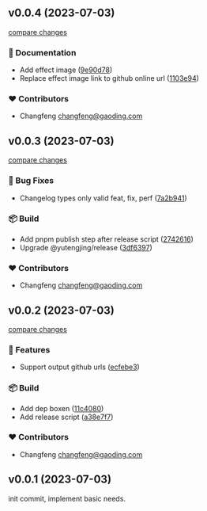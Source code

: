 ## v0.0.4 (2023-07-03)

[compare changes](https://github.com/tjx666/release/compare/v0.0.3...v0.0.4 '2023-07-03')

### 📖 Documentation

- Add effect image ([9e90d78](https://github.com/tjx666/release/commit/9e90d78))
- Replace effect image link to github online url ([1103e94](https://github.com/tjx666/release/commit/1103e94))

### ❤️ Contributors

- Changfeng <changfeng@gaoding.com>

## v0.0.3 (2023-07-03)

[compare changes](https://github.com/tjx666/release/compare/v0.0.2...v0.0.3 '2023-07-03')

### 🐞 Bug Fixes

- Changelog types only valid feat, fix, perf ([7a2b941](https://github.com/tjx666/release/commit/7a2b941))

### 📦 Build

- Add pnpm publish step after release script ([2742616](https://github.com/tjx666/release/commit/2742616))
- Upgrade @yutengjing/release ([3df6397](https://github.com/tjx666/release/commit/3df6397))

### ❤️ Contributors

- Changfeng <changfeng@gaoding.com>

## v0.0.2 (2023-07-03)

[compare changes](https://github.com/tjx666/release/compare/v0.0.1...v0.0.2 '2023-07-03')

### 🚀 Features

- Support output github urls ([ecfebe3](https://github.com/tjx666/release/commit/ecfebe3))

### 📦 Build

- Add dep boxen ([11c4080](https://github.com/tjx666/release/commit/11c4080))
- Add release script ([a38e7f7](https://github.com/tjx666/release/commit/a38e7f7))

### ❤️ Contributors

- Changfeng <changfeng@gaoding.com>

## v0.0.1 (2023-07-03)

init commit, implement basic needs.
